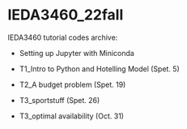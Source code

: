 # IEDA3460_22fall

IEDA3460 tutorial codes archive:

* Setting up Jupyter with Miniconda

* T1_Intro to Python and Hotelling Model (Spet. 5)

* T2_A budget problem (Spet. 19)

* T3_sportstuff (Spet. 26)

* T3_optimal availability (Oct. 31)
